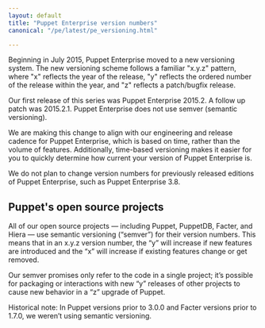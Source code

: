 ```yaml
---
layout: default
title: "Puppet Enterprise version numbers"
canonical: "/pe/latest/pe_versioning.html"

---
```


Beginning in July 2015, Puppet Enterprise moved to a new versioning system. The new versioning scheme follows a familiar "x.y.z" pattern, where "x" reflects the year of the release, "y" reflects the ordered number of the release within the year, and "z" reflects a patch/bugfix release.

Our first release of this series was Puppet Enterprise 2015.2. A follow up patch was 2015.2.1. Puppet Enterprise does not use semver (semantic versioning).

We are making this change to align with our engineering and release cadence for Puppet Enterprise, which is based on time, rather than the volume of features. Additionally, time-based versioning makes it easier for you to quickly determine how current your version of Puppet Enterprise is.

We do not plan to change version numbers for previously released editions of Puppet Enterprise, such as Puppet Enterprise 3.8.

## Puppet's open source projects

All of our open source projects — including Puppet, PuppetDB, Facter, and Hiera — use semantic versioning (“semver”) for their version numbers. This means that in an x.y.z version number, the “y” will increase if new features are introduced and the “x” will increase if existing features change or get removed.

Our semver promises only refer to the code in a single project; it’s possible for packaging or interactions with new “y” releases of other projects to cause new behavior in a “z” upgrade of Puppet.

Historical note: In Puppet versions prior to 3.0.0 and Facter versions prior to 1.7.0, we weren’t using semantic versioning.

